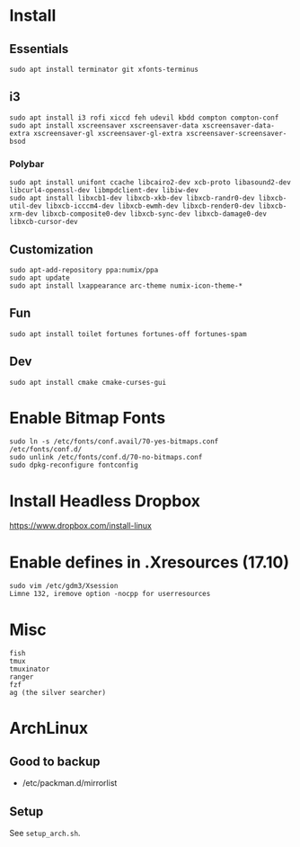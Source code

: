 # Install

## Essentials

    sudo apt install terminator git xfonts-terminus

## i3

    sudo apt install i3 rofi xiccd feh udevil kbdd compton compton-conf
    sudo apt install xscreensaver xscreensaver-data xscreensaver-data-extra xscreensaver-gl xscreensaver-gl-extra xscreensaver-screensaver-bsod

### Polybar

    sudo apt install unifont ccache libcairo2-dev xcb-proto libasound2-dev libcurl4-openssl-dev libmpdclient-dev libiw-dev
    sudo apt install libxcb1-dev libxcb-xkb-dev libxcb-randr0-dev libxcb-util-dev libxcb-icccm4-dev libxcb-ewmh-dev libxcb-render0-dev libxcb-xrm-dev libxcb-composite0-dev libxcb-sync-dev libxcb-damage0-dev libxcb-cursor-dev 

## Customization

    sudo apt-add-repository ppa:numix/ppa
    sudo apt update
    sudo apt install lxappearance arc-theme numix-icon-theme-*

## Fun

    sudo apt install toilet fortunes fortunes-off fortunes-spam

## Dev

    sudo apt install cmake cmake-curses-gui

# Enable Bitmap Fonts

    sudo ln -s /etc/fonts/conf.avail/70-yes-bitmaps.conf /etc/fonts/conf.d/
    sudo unlink /etc/fonts/conf.d/70-no-bitmaps.conf
    sudo dpkg-reconfigure fontconfig

# Install Headless Dropbox
https://www.dropbox.com/install-linux

# Enable defines in .Xresources (17.10)

    sudo vim /etc/gdm3/Xsession
    Limne 132, iremove option -nocpp for userresources

# Misc

    fish
    tmux
    tmuxinator
    ranger
    fzf
    ag (the silver searcher)


# ArchLinux

## Good to backup

* /etc/packman.d/mirrorlist

## Setup
See `setup_arch.sh`.